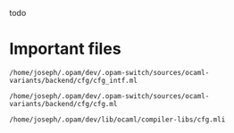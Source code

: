 todo
# Important files
`/home/joseph/.opam/dev/.opam-switch/sources/ocaml-variants/backend/cfg/cfg_intf.ml`

`/home/joseph/.opam/dev/.opam-switch/sources/ocaml-variants/backend/cfg/cfg.ml`

`/home/joseph/.opam/dev/lib/ocaml/compiler-libs/cfg.mli`